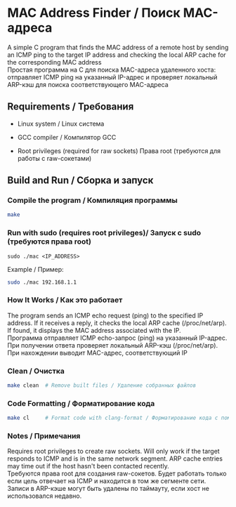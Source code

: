 # MAC Address Finder / Поиск MAC-адреса

A simple C program that finds the MAC address of a remote host by sending an ICMP ping to the target IP address and checking the local ARP cache for the corresponding MAC address  
Простая программа на C для поиска MAC-адреса удаленного хоста: отправляет ICMP ping на указанный IP-адрес и проверяет локальный ARP-кэш для поиска соответствующего MAC-адреса


## Requirements / Требования

- Linux system / Linux система

- GCC compiler / Компилятор GCC

- Root privileges (required for raw sockets) 
  Права root (требуются для работы с raw-сокетами)


## Build and Run / Сборка и запуск

  ### Compile the program / Компиляция программы

```bash
make
```


### Run with sudo (requires root privileges)/ Запуск с sudo (требуются права root)

```
sudo ./mac <IP_ADDRESS>
```

Example / Пример:
```bash
sudo ./mac 192.168.1.1
```

### How It Works / Как это работает

The program sends an ICMP echo request (ping) to the specified IP address. If it receives a reply, it checks the local ARP cache (/proc/net/arp). If found, it displays the MAC address associated with the IP.  
Программа отправляет ICMP echo-запрос (ping) на указанный IP-адрес. При получении ответа проверяет локальный ARP-кэш (/proc/net/arp). При нахождении выводит MAC-адрес, соответствующий IP


### Clean / Очистка

```bash
make clean  # Remove built files / Удаление собранных файлов
```

### Code Formatting / Форматирование кода

```bash
make cl     # Format code with clang-format / Форматирование кода с помощью clang-format
```

### Notes / Примечания

Requires root privileges to create raw sockets. Will only work if the target responds to ICMP and is in the same network segment. ARP cache entries may time out if the host hasn't been contacted recently.  
Требуются права root для создания raw-сокетов. Будет работать только если цель отвечает на ICMP и находится в том же сегменте сети. Записи в ARP-кэше могут быть удалены по таймауту, если хост не использовался недавно.
    